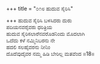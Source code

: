 +++
title = "೦೧೮ ಹುದುವ ಸೈರಿಸಿ"

+++
ಹುದುವ ಸೈರಿಸಿ ಬಳಸಿದರು ದುರು  
ಪದಿಯನವರೈವರು ಧರಿತ್ರಿಯ  
ಹುದುವ ಸೈರಿಸಲಾರೆನವರೊಡನಿಂದು ಮೊದಲಾಗಿ  
ಒದೆದು ಕಳೆ ನಮ್ಮಿನಿಬರನು ನೇ  
ಹದಲಿ ಸಲಹೈವರನು ನೀನಿಂ  
ದೊದೆವುದೈವರ ನಮ್ಮ ಹಿಡಿ ಬೇರಿಲ್ಲ ಮತವೆಂದ    ॥18॥